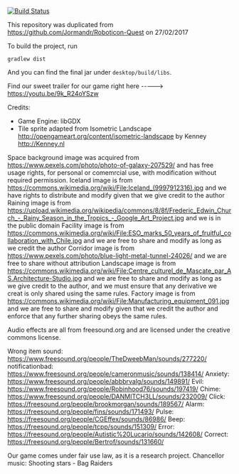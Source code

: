 [![Build Status](https://travis-ci.org/SEPR-TopRight/RoboticonQuest2.svg?branch=master)](https://travis-ci.org/SEPR-TopRight/RoboticonQuest2)

This repository was duplicated from https://github.com/Jormandr/Roboticon-Quest on 27/02/2017

To build the project, run

    gradlew dist

And you can find the final jar under `desktop/build/libs`.

Find our sweet trailer for our game right here -----> https://youtu.be/9k_R24oYSzw

Credits:
- Game Engine: libGDX
- Tile sprite adapted from
  Isometric Landscape <http://opengameart.org/content/isometric-landscape>
  by Kenney <http://Kenney.nl>

Space background image was acquired from https://www.pexels.com/photo/photo-of-galaxy-207529/ and has free usage rights,
for personal or comemrcial use, with modification without required permission.
Iceland image is from https://commons.wikimedia.org/wiki/File:Iceland_(9997912316).jpg and we have rights to distribute and modify given that we give credit to the author
Raining image is from https://upload.wikimedia.org/wikipedia/commons/8/8f/Frederic_Edwin_Church_-_Rainy_Season_in_the_Tropics_-_Google_Art_Project.jpg and we is in the public domain
Facility image is from https://commons.wikimedia.org/wiki/File:ESO_marks_50_years_of_fruitful_collaboration_with_Chile.jpg and we are free to share and modify as long as we credit the author
Corridor image is from https://www.pexels.com/photo/blue-light-metal-tunnel-24026/ and we are free to share without attribution
Landscape image is from https://commons.wikimedia.org/wiki/File:Centre_culturel_de_Mascate_par_AS.Architecture-Studio.jpg and we are free to share and modify as long as we give credit to the author, and we must ensure that any derivative we creat is only shared using the same rules.
Factory image is from https://commons.wikimedia.org/wiki/File:Manufacturing_equipment_091.jpg and we are free to share and modify given that we credit the author and enforce that any further sharing obeys the same rules.

Audio effects are all from freesound.org and are licensed under the creative commons license. 

Wrong item sound: https://www.freesound.org/people/TheDweebMan/sounds/277220/ 
notificationbad: https://www.freesound.org/people/cameronmusic/sounds/138414/ 
Anxiety: https://www.freesound.org/people/abbbrvalg/sounds/149891/ 
Evil: https://www.freesound.org/people/Robinhood76/sounds/197419/
Chime: https://www.freesound.org/people/DANMITCH3LL/sounds/232009/ 
Click: https://freesound.org/people/brookmorgan/sounds/189567/ 
Alarm: https://freesound.org/people/fins/sounds/171493/ 
Pulse: https://freesound.org/people/CGEffex/sounds/86986/
Beep: https://freesound.org/people/tcpp/sounds/151309/ 
Error: https://freesound.org/people/Autistic%20Lucario/sounds/142608/ 
Correct: https://freesound.org/people/Bertrof/sounds/131660/

Our game comes under fair use law, as it is a research project.
Chancellor music: Shooting stars - Bag Raiders 
